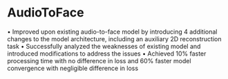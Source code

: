 # AudioToFace
•	Improved upon existing audio-to-face model by introducing 4 additional changes to the model architecture, including an auxiliary 2D reconstruction task
•	Successfully analyzed the weaknesses of existing model and introduced modifications to address the issues
•	Achieved 10% faster processing time with no difference in loss and 60% faster model convergence with negligible difference in loss
